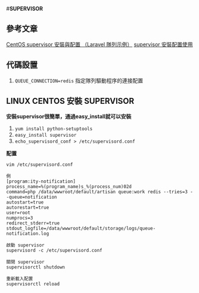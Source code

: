 #**SUPERVISOR**
## 參考文章
[CentOS supervisor 安裝與配置 （Laravel 隊列示例）](https://learnku.com/articles/28919)
[supervisor 安裝配置使用](https://learnku.com/laravel/t/2126/supervisor-installation-configuration-use)

## 代碼設置
1. `QUEUE_CONNECTION=redis` 指定隊列驅動程序的連接配置
## LINUX CENTOS 安裝 SUPERVISOR
**安裝supervisor很簡單，通過easy_install就可以安裝**
1. `yum install python-setuptools`
2. `easy_install supervisor`
3. `echo_supervisord_conf > /etc/supervisord.conf`

**配置**

`` vim /etc/supervisord.conf ``
```
例
[program:ity-notification]
process_name=%(program_name)s_%(process_num)02d
command=php /data/wwwroot/default/artisan queue:work redis --tries=3 --queue=notification
autostart=true
autorestart=true
user=root
numprocs=3
redirect_stderr=true
stdout_logfile=/data/wwwroot/default/storage/logs/queue-notification.log
```
```
啟動 supervisor
supervisord -c /etc/supervisord.conf
```
```
關閉 supervisor
supervisorctl shutdown
```
```
重新載入配置
supervisorctl reload
```
